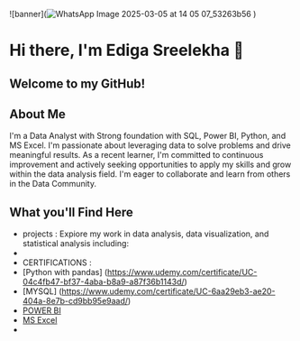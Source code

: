 ![banner](![WhatsApp Image 2025-03-05 at 14 05 07_53263b56](https://github.com/user-attachments/assets/56b922e8-e007-4aa6-94f5-452e4fe45b9f)
)
# Hi there, I'm Ediga Sreelekha 👋
## Welcome to my GitHub!

 


## About Me
   I'm a Data Analyst with Strong foundation with SQL, Power BI, Python, and MS Excel. I'm passionate about leveraging data to solve problems and drive meaningful results. As a recent learner, I'm committed to continuous improvement and actively seeking opportunities to apply my skills and grow within the data analysis field. I'm eager to collaborate and learn from others in the Data Community.

  
## What you'll Find Here
- projects : Expiore my work in data analysis, data visualization, and statistical analysis including:
-
- CERTIFICATIONS :
-  [Python with pandas] (https://www.udemy.com/certificate/UC-04c4fb47-bf37-4aba-b8a9-a87f36b1143d/)
-  [MYSQL] (https://www.udemy.com/certificate/UC-6aa29eb3-ae20-404a-8e7b-cd9bb95e9aad/)
-  [POWER BI]()
-  [MS Excel]()
- 


